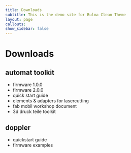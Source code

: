 ```yaml
---
title: Downloads
subtitle: This is the demo site for Bulma Clean Theme
layout: page
callouts: 
show_sidebar: false
---
```


# Downloads

## automat toolkit
- firmware 1.0.0
- firmware 2.0.0
- quick start guide
- elements & adapters for lasercutting
- fab mobil workshop document
- 3d druck teile toolkit

## doppler
- quickstart guide
- firmware examples